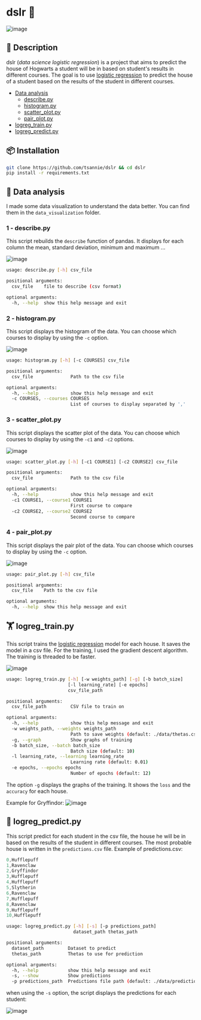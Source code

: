# dslr 🧙

![image](https://i.imgur.com/l2tZKUo.jpg)

## 📝 Description

dslr (_data science logistic regression_) is a project that aims to predict the house of Hogwarts a student will be in based on student's results in different courses. The goal is to use [logistic regression](https://en.wikipedia.org/wiki/Logistic_regression) to predict the house of a student based on the results of the student in different courses.

- [Data analysis](#-data-analysis)
  - [describe.py](#1---describepy)
  - [histogram.py](#2---histogrampy)
  - [scatter_plot.py](#3---scatter_plotpy)
  - [pair_plot.py](#4---pair_plotpy)
- [logreg_train.py](#-logreg_trainpy)
- [logreg_predict.py](#-logreg_predictpy)

## 📦 Installation

```bash
git clone https://github.com/tsannie/dslr && cd dslr
pip install -r requirements.txt
```

## 🧐 Data analysis

I made some data visualization to understand the data better. You can find them in the `data_visualization` folder.

### 1 - describe.py

This script rebuilds the `describe` function of pandas. It displays for each column the mean, standard deviation, minimum and maximum ...

![image](https://i.imgur.com/jhobmC1.png)

```bash
usage: describe.py [-h] csv_file

positional arguments:
  csv_file    file to describe (csv format)

optional arguments:
  -h, --help  show this help message and exit
```

### 2 - histogram.py

This script displays the histogram of the data. You can choose which courses to display by using the `-c` option.

![image](https://i.imgur.com/UPOsLWc.png)

```bash
usage: histogram.py [-h] [-c COURSES] csv_file

positional arguments:
  csv_file              Path to the csv file

optional arguments:
  -h, --help            show this help message and exit
  -c COURSES, --courses COURSES
                        List of courses to display separated by ','
```

### 3 - scatter_plot.py

This script displays the scatter plot of the data. You can choose which courses to display by using the `-c1` and `-c2` options.

![image](https://i.imgur.com/QddvVlL.png)

```bash
usage: scatter_plot.py [-h] [-c1 COURSE1] [-c2 COURSE2] csv_file

positional arguments:
  csv_file              Path to the csv file

optional arguments:
  -h, --help            show this help message and exit
  -c1 COURSE1, --course1 COURSE1
                        First course to compare
  -c2 COURSE2, --course2 COURSE2
                        Second course to compare
```

### 4 - pair_plot.py

This script displays the pair plot of the data. You can choose which courses to display by using the `-c` option.

![image](https://i.imgur.com/wxKpb45.png)

```bash
usage: pair_plot.py [-h] csv_file

positional arguments:
  csv_file    Path to the csv file

optional arguments:
  -h, --help  show this help message and exit
```

## 🏋️ logreg_train.py

This script trains the [logistic regression](https://en.wikipedia.org/wiki/Logistic_regression) model for each house. It saves the model in a csv file.
For the training, I used the gradient descent algorithm.
The training is threaded to be faster.

![image](https://i.imgur.com/TId7cRa.gif)

```bash
usage: logreg_train.py [-h] [-w weights_path] [-g] [-b batch_size]
                       [-l learning_rate] [-e epochs]
                       csv_file_path

positional arguments:
  csv_file_path         CSV file to train on

optional arguments:
  -h, --help            show this help message and exit
  -w weights_path, --weights weights_path
                        Path to save weights (default: ./data/thetas.csv)
  -g, --graph           Show graphs of training
  -b batch_size, --batch batch_size
                        Batch size (default: 10)
  -l learning_rate, --learning learning_rate
                        Learning rate (default: 0.01)
  -e epochs, --epochs epochs
                        Number of epochs (default: 12)
```

The option `-g` displays the graphs of the training. It shows the `loss` and the `accuracy` for each house.

Example for Gryffindor:
![image](https://i.imgur.com/ZJE6nWY.png)

## 🤯 logreg_predict.py

This script predict for each student in the csv file, the house he will be in based on the results of the student in different courses.
The most probable house is written in the `predictions.csv` file.
Example of predictions.csv:

```cs
0,Hufflepuff
1,Ravenclaw
2,Gryffindor
3,Hufflepuff
4,Hufflepuff
5,Slytherin
6,Ravenclaw
7,Hufflepuff
8,Ravenclaw
9,Hufflepuff
10,Hufflepuff
```

```bash
usage: logreg_predict.py [-h] [-s] [-p predictions_path]
                         dataset_path thetas_path

positional arguments:
  dataset_path         Dataset to predict
  thetas_path          Thetas to use for prediction

optional arguments:
  -h, --help           show this help message and exit
  -s, --show           Show predictions
  -p predictions_path  Predictions file path (default: ./data/predictions.csv)
```

when using the `-s` option, the script displays the predictions for each student:

![image](https://i.imgur.com/ImPqS1x.png)
